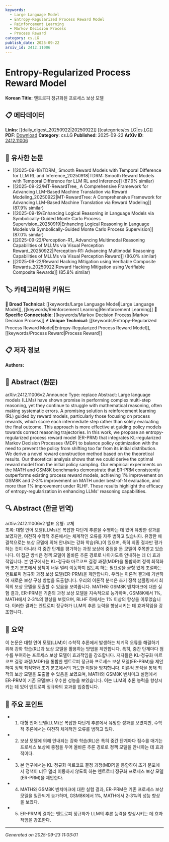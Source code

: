 ```yaml
---
keywords:
  - Large Language Model
  - Entropy-Regularized Process Reward Model
  - Reinforcement Learning
  - Markov Decision Process
  - Process Reward
category: cs.LG
publish_date: 2025-09-22
arxiv_id: 2412.11006
---
```


<!-- KEYWORD_LINKING_METADATA:
{
  "processed_timestamp": "2025-09-23T11:03:01.035688",
  "vocabulary_version": "1.0",
  "selected_keywords": [
    "Large Language Model",
    "Entropy-Regularized Process Reward Model",
    "Reinforcement Learning",
    "Markov Decision Process",
    "Process Reward"
  ],
  "rejected_keywords": [],
  "similarity_scores": {
    "Large Language Model": 0.85,
    "Entropy-Regularized Process Reward Model": 0.8,
    "Reinforcement Learning": 0.78,
    "Markov Decision Process": 0.7,
    "Process Reward": 0.72
  },
  "extraction_method": "AI_prompt_based",
  "budget_applied": true,
  "candidates_json": {
    "candidates": [
      {
        "surface": "Large Language Models",
        "canonical": "Large Language Model",
        "aliases": [
          "LLMs"
        ],
        "category": "broad_technical",
        "rationale": "Central to the paper's focus on enhancing reasoning capabilities.",
        "novelty_score": 0.3,
        "connectivity_score": 0.9,
        "specificity_score": 0.6,
        "link_intent_score": 0.85
      },
      {
        "surface": "Entropy-Regularized Process Reward Model",
        "canonical": "Entropy-Regularized Process Reward Model",
        "aliases": [
          "ER-PRM"
        ],
        "category": "unique_technical",
        "rationale": "Introduces a novel approach to reward modeling in reinforcement learning.",
        "novelty_score": 0.85,
        "connectivity_score": 0.65,
        "specificity_score": 0.9,
        "link_intent_score": 0.8
      },
      {
        "surface": "Reinforcement Learning",
        "canonical": "Reinforcement Learning",
        "aliases": [
          "RL"
        ],
        "category": "broad_technical",
        "rationale": "A foundational method discussed in the context of reward models.",
        "novelty_score": 0.25,
        "connectivity_score": 0.88,
        "specificity_score": 0.55,
        "link_intent_score": 0.78
      },
      {
        "surface": "Markov Decision Processes",
        "canonical": "Markov Decision Process",
        "aliases": [
          "MDP"
        ],
        "category": "specific_connectable",
        "rationale": "Integral to the proposed model's theoretical framework.",
        "novelty_score": 0.5,
        "connectivity_score": 0.75,
        "specificity_score": 0.8,
        "link_intent_score": 0.7
      },
      {
        "surface": "Process Rewards",
        "canonical": "Process Reward",
        "aliases": [
          "Intermediate Rewards"
        ],
        "category": "unique_technical",
        "rationale": "Key concept in the paper's approach to improving reasoning trajectories.",
        "novelty_score": 0.7,
        "connectivity_score": 0.6,
        "specificity_score": 0.85,
        "link_intent_score": 0.72
      }
    ],
    "ban_list_suggestions": [
      "method",
      "experiment",
      "performance"
    ]
  },
  "decisions": [
    {
      "candidate_surface": "Large Language Models",
      "resolved_canonical": "Large Language Model",
      "decision": "linked",
      "scores": {
        "novelty": 0.3,
        "connectivity": 0.9,
        "specificity": 0.6,
        "link_intent": 0.85
      }
    },
    {
      "candidate_surface": "Entropy-Regularized Process Reward Model",
      "resolved_canonical": "Entropy-Regularized Process Reward Model",
      "decision": "linked",
      "scores": {
        "novelty": 0.85,
        "connectivity": 0.65,
        "specificity": 0.9,
        "link_intent": 0.8
      }
    },
    {
      "candidate_surface": "Reinforcement Learning",
      "resolved_canonical": "Reinforcement Learning",
      "decision": "linked",
      "scores": {
        "novelty": 0.25,
        "connectivity": 0.88,
        "specificity": 0.55,
        "link_intent": 0.78
      }
    },
    {
      "candidate_surface": "Markov Decision Processes",
      "resolved_canonical": "Markov Decision Process",
      "decision": "linked",
      "scores": {
        "novelty": 0.5,
        "connectivity": 0.75,
        "specificity": 0.8,
        "link_intent": 0.7
      }
    },
    {
      "candidate_surface": "Process Rewards",
      "resolved_canonical": "Process Reward",
      "decision": "linked",
      "scores": {
        "novelty": 0.7,
        "connectivity": 0.6,
        "specificity": 0.85,
        "link_intent": 0.72
      }
    }
  ]
}
-->

# Entropy-Regularized Process Reward Model

**Korean Title:** 엔트로피 정규화된 프로세스 보상 모델

## 📋 메타데이터

**Links**: [[daily_digest_20250922|20250922]] [[categories/cs.LG|cs.LG]]
**PDF**: [Download](https://arxiv.org/pdf/2412.11006.pdf)
**Category**: cs.LG
**Published**: 2025-09-22
**ArXiv ID**: [2412.11006](https://arxiv.org/abs/2412.11006)

## 🔗 유사한 논문
- [[2025-09-18/TDRM_ Smooth Reward Models with Temporal Difference for LLM RL and Inference_20250918|TDRM: Smooth Reward Models with Temporal Difference for LLM RL and Inference]] (87.9% similar)
- [[2025-09-22/MT-RewardTree_ A Comprehensive Framework for Advancing LLM-Based Machine Translation via Reward Modeling_20250922|MT-RewardTree: A Comprehensive Framework for Advancing LLM-Based Machine Translation via Reward Modeling]] (87.9% similar)
- [[2025-09-19/Enhancing Logical Reasoning in Language Models via Symbolically-Guided Monte Carlo Process Supervision_20250919|Enhancing Logical Reasoning in Language Models via Symbolically-Guided Monte Carlo Process Supervision]] (87.0% similar)
- [[2025-09-22/Perception-R1_ Advancing Multimodal Reasoning Capabilities of MLLMs via Visual Perception Reward_20250922|Perception-R1: Advancing Multimodal Reasoning Capabilities of MLLMs via Visual Perception Reward]] (86.0% similar)
- [[2025-09-22/Reward Hacking Mitigation using Verifiable Composite Rewards_20250922|Reward Hacking Mitigation using Verifiable Composite Rewards]] (85.8% similar)

## 🏷️ 카테고리화된 키워드
**🧠 Broad Technical**: [[keywords/Large Language Model|Large Language Model]], [[keywords/Reinforcement Learning|Reinforcement Learning]]
**🔗 Specific Connectable**: [[keywords/Markov Decision Process|Markov Decision Process]]
**⚡ Unique Technical**: [[keywords/Entropy-Regularized Process Reward Model|Entropy-Regularized Process Reward Model]], [[keywords/Process Reward|Process Reward]]

## 📋 저자 정보

**Authors:** 

## 📄 Abstract (원문)

arXiv:2412.11006v2 Announce Type: replace 
Abstract: Large language models (LLMs) have shown promise in performing complex multi-step reasoning, yet they continue to struggle with mathematical reasoning, often making systematic errors. A promising solution is reinforcement learning (RL) guided by reward models, particularly those focusing on process rewards, which score each intermediate step rather than solely evaluating the final outcome. This approach is more effective at guiding policy models towards correct reasoning trajectories. In this work, we propose an entropy-regularized process reward model (ER-PRM) that integrates KL-regularized Markov Decision Processes (MDP) to balance policy optimization with the need to prevent the policy from shifting too far from its initial distribution. We derive a novel reward construction method based on the theoretical results. Our theoretical analysis shows that we could derive the optimal reward model from the initial policy sampling. Our empirical experiments on the MATH and GSM8K benchmarks demonstrate that ER-PRM consistently outperforms existing process reward models, achieving 1% improvement on GSM8K and 2-3% improvement on MATH under best-of-N evaluation, and more than 1% improvement under RLHF. These results highlight the efficacy of entropy-regularization in enhancing LLMs' reasoning capabilities.

## 🔍 Abstract (한글 번역)

arXiv:2412.11006v2 발표 유형: 교체  
초록: 대형 언어 모델(LLMs)은 복잡한 다단계 추론을 수행하는 데 있어 유망한 성과를 보였지만, 여전히 수학적 추론에서는 체계적인 오류를 자주 범하고 있습니다. 유망한 해결책으로는 보상 모델에 의해 안내되는 강화 학습(RL)이 있으며, 특히 최종 결과만 평가하는 것이 아니라 각 중간 단계를 평가하는 과정 보상에 중점을 둔 모델이 주목받고 있습니다. 이 접근 방식은 정책 모델이 올바른 추론 경로로 나아가도록 안내하는 데 더 효과적입니다. 본 연구에서는 KL-정규화 마르코프 결정 과정(MDP)을 통합하여 정책 최적화와 초기 분포에서 정책이 너무 멀리 이동하지 않도록 하는 필요성을 균형 있게 조절하는 엔트로피 정규화 과정 보상 모델(ER-PRM)을 제안합니다. 우리는 이론적 결과에 기반하여 새로운 보상 구성 방법을 도출합니다. 우리의 이론적 분석은 초기 정책 샘플링에서 최적의 보상 모델을 도출할 수 있음을 보여줍니다. MATH와 GSM8K 벤치마크에 대한 실험 결과, ER-PRM은 기존의 과정 보상 모델을 지속적으로 능가하며, GSM8K에서 1%, MATH에서 2-3%의 향상을 보였으며, RLHF 하에서는 1% 이상의 향상을 이루었습니다. 이러한 결과는 엔트로피 정규화가 LLM의 추론 능력을 향상시키는 데 효과적임을 강조합니다.

## 📝 요약

이 논문은 대형 언어 모델(LLM)이 수학적 추론에서 발생하는 체계적 오류를 해결하기 위해 강화 학습(RL)과 보상 모델을 활용하는 방법을 제안합니다. 특히, 중간 단계마다 점수를 부여하는 프로세스 보상 모델이 효과적임을 강조합니다. 저자들은 KL-정규화 마르코프 결정 과정(MDP)을 통합한 엔트로피 정규화 프로세스 보상 모델(ER-PRM)을 제안하여 정책 최적화와 초기 분포에서의 과도한 이탈을 방지합니다. 이론적 분석을 통해 최적의 보상 모델을 도출할 수 있음을 보였으며, MATH와 GSM8K 벤치마크 실험에서 ER-PRM이 기존 모델보다 우수한 성능을 보였습니다. 이는 LLM의 추론 능력을 향상시키는 데 있어 엔트로피 정규화의 효과를 입증합니다.

## 🎯 주요 포인트

- 1. 대형 언어 모델(LLM)은 복잡한 다단계 추론에서 유망한 성과를 보였지만, 수학적 추론에서는 여전히 체계적인 오류를 범하고 있다.
- 2. 보상 모델에 의해 안내되는 강화 학습(RL)은 특히 중간 단계마다 점수를 매기는 프로세스 보상에 중점을 두어 올바른 추론 경로로 정책 모델을 안내하는 데 효과적이다.
- 3. 본 연구에서는 KL-정규화 마르코프 결정 과정(MDP)을 통합하여 초기 분포에서 정책이 너무 멀리 이동하지 않도록 하는 엔트로피 정규화 프로세스 보상 모델(ER-PRM)을 제안한다.
- 4. MATH와 GSM8K 벤치마크에 대한 실험 결과, ER-PRM은 기존 프로세스 보상 모델을 일관되게 능가하며, GSM8K에서 1%, MATH에서 2-3%의 성능 향상을 보였다.
- 5. ER-PRM의 결과는 엔트로피 정규화가 LLM의 추론 능력을 향상시키는 데 효과적임을 강조한다.


---

*Generated on 2025-09-23 11:03:01*